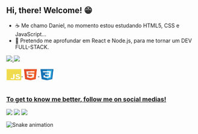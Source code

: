 ## Hi, there! Welcome! 😁

- ☕ Me chamo Daniel, no momento estou estudando HTML5, CSS e JavaScript...
- 🌱 Pretendo me aprofundar em React e Node.js, para me tornar um DEV FULL-STACK.

 <div>
  <a href="https://github.com/v1roli">
  <img height="180em" src="https://github-readme-stats.vercel.app/api?username=v1roli&show_icons=true&theme=merko&include_all_commits=true&count_private=true"/>
   <img height="180em" src="https://github-readme-stats.vercel.app/api/top-langs/?username=v1roli&layout=compact&langs_count=6&theme=merko"/>
   </div>
<div style="display: inline_block"><br>
  <img align="center" alt="Js" height="30" width="40" src="https://raw.githubusercontent.com/devicons/devicon/master/icons/javascript/javascript-plain.svg">
  <img align="center" alt="HTML" height="30" width="40" src="https://raw.githubusercontent.com/devicons/devicon/master/icons/html5/html5-original.svg">
  <img align="center" alt="CSS" height="30" width="40" src="https://raw.githubusercontent.com/devicons/devicon/master/icons/css3/css3-original.svg">
</div>
 
 <br>
 
  ### To get to know me better, follow me on social medias!

 
<div> 
  <a href="https://www.instagram.com/viroli_/" target="_blank"><img src="https://img.shields.io/badge/-Instagram-%23E4405F?style=for-the-badge&logo=instagram&logoColor=white" target="_blank"></a>
  <a href = "mailto:danielviroli@gmail.com"><img src="https://img.shields.io/badge/-Gmail-%23333?style=for-the-badge&logo=gmail&logoColor=white" target="_blank"></a>
 <a href="https://www.linkedin.com/in/daniel-viroli/" target="_blank"><img src="https://img.shields.io/badge/-LinkedIn-%230077B5?style=for-the-badge&logo=linkedin&logoColor=white" target="_blank"></a> 

 
  ![Snake animation](https://github.com/v1roli/v1roli/blob/output/github-contribution-grid-snake.svg)
 
</div>
